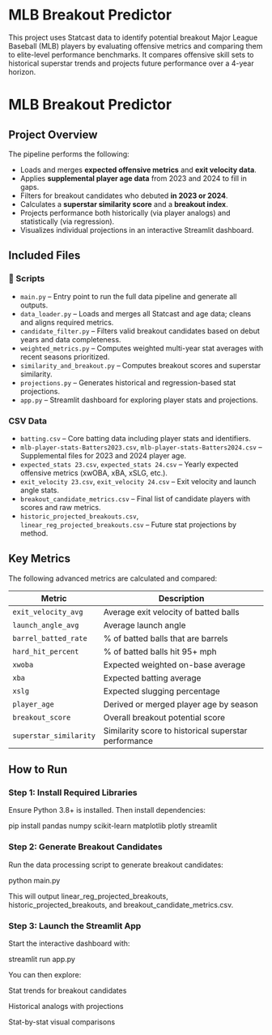 # MLB Breakout Predictor

This project uses Statcast data to identify potential breakout Major League Baseball (MLB) players by evaluating offensive metrics and comparing them to elite-level performance benchmarks. It compares offensive skill sets to historical superstar trends and projects future performance over a 4-year horizon.

# MLB Breakout Predictor

## Project Overview

The pipeline performs the following:

- Loads and merges **expected offensive metrics** and **exit velocity data**.
- Applies **supplemental player age data** from 2023 and 2024 to fill in gaps.
- Filters for breakout candidates who debuted **in 2023 or 2024**.
- Calculates a **superstar similarity score** and a **breakout index**.
- Projects performance both historically (via player analogs) and statistically (via regression).
- Visualizes individual projections in an interactive Streamlit dashboard.

## Included Files

### 🔧 Scripts

- `main.py` – Entry point to run the full data pipeline and generate all outputs.
- `data_loader.py` – Loads and merges all Statcast and age data; cleans and aligns required metrics.
- `candidate_filter.py` – Filters valid breakout candidates based on debut years and data completeness.
- `weighted_metrics.py` – Computes weighted multi-year stat averages with recent seasons prioritized.
- `similarity_and_breakout.py` – Computes breakout scores and superstar similarity.
- `projections.py` – Generates historical and regression-based stat projections.
- `app.py` – Streamlit dashboard for exploring player stats and projections.

### CSV Data

- `batting.csv` – Core batting data including player stats and identifiers.
- `mlb-player-stats-Batters2023.csv`, `mlb-player-stats-Batters2024.csv` – Supplemental files for 2023 and 2024 player age.
- `expected_stats 23.csv`, `expected_stats 24.csv` – Yearly expected offensive metrics (xwOBA, xBA, xSLG, etc.).
- `exit_velocity 23.csv`, `exit_velocity 24.csv` – Exit velocity and launch angle stats.
- `breakout_candidate_metrics.csv` – Final list of candidate players with scores and raw metrics.
- `historic_projected_breakouts.csv`, `linear_reg_projected_breakouts.csv` – Future stat projections by method.

## Key Metrics

The following advanced metrics are calculated and compared:

| Metric                | Description                                             |
|-----------------------|---------------------------------------------------------|
| `exit_velocity_avg`   | Average exit velocity of batted balls                   |
| `launch_angle_avg`    | Average launch angle                                    |
| `barrel_batted_rate`  | % of batted balls that are barrels                      |
| `hard_hit_percent`    | % of batted balls hit 95+ mph                           |
| `xwoba`               | Expected weighted on-base average                       |
| `xba`                 | Expected batting average                                |
| `xslg`                | Expected slugging percentage                            |
| `player_age`          | Derived or merged player age by season                  |
| `breakout_score`      | Overall breakout potential score                        |
| `superstar_similarity`| Similarity score to historical superstar performance    |

## How to Run

### Step 1: Install Required Libraries

Ensure Python 3.8+ is installed. Then install dependencies:

  pip install pandas numpy scikit-learn matplotlib plotly streamlit

### Step 2: Generate Breakout Candidates
Run the data processing script to generate breakout candidates:

  python main.py

This will output linear_reg_projected_breakouts, historic_projected_breakouts, and breakout_candidate_metrics.csv.

### Step 3: Launch the Streamlit App

Start the interactive dashboard with:

  streamlit run app.py

You can then explore:

Stat trends for breakout candidates

Historical analogs with projections

Stat-by-stat visual comparisons
